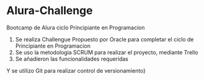 # Alura-Challenge
Bootcamp de Alura ciclo Principiante en Programacion

1) Se realiza Challengue Propuesto por Oracle para completar el ciclo de Principiante en Programacion
2) Se uso la metodologia SCRUM para realizar el proyecto, mediante Trello
3) Se añadieron las funcionalidades requeridas 

Y se utilizo Git para realizar control de versionamiento}
